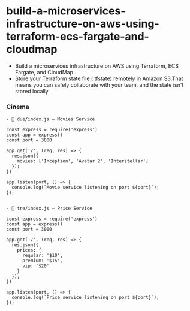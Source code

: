 # build-a-microservices-infrastructure-on-aws-using-terraform-ecs-fargate-and-cloudmap


- Build a microservices infrastructure on AWS using Terraform, ECS Fargate, and CloudMap
- Store your Terraform state file (.tfstate) remotely in Amazon S3.That means you can safely collaborate with your team, and the state isn't stored locally.

### Cinema

```
- 📁 due/index.js – Movies Service

const express = require('express')
const app = express()
const port = 3000

app.get('/', (req, res) => {
  res.json({
    movies: ['Inception', 'Avatar 2', 'Interstellar']
  });
})

app.listen(port, () => {
  console.log(`Movie service listening on port ${port}`);
});


- 📁 tre/index.js – Price Service

const express = require('express')
const app = express()
const port = 3000

app.get('/', (req, res) => {
  res.json({
    prices: {
      regular: '$10',
      premium: '$15',
      vip: '$20'
    }
  });
})

app.listen(port, () => {
  console.log(`Price service listening on port ${port}`);
});


```